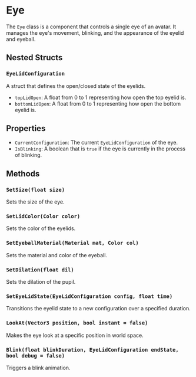# Eye

The `Eye` class is a component that controls a single eye of an avatar. It manages the eye's movement, blinking, and the appearance of the eyelid and eyeball.

## Nested Structs

### `EyeLidConfiguration`

A struct that defines the open/closed state of the eyelids.

-   `topLidOpen`: A float from 0 to 1 representing how open the top eyelid is.
-   `bottomLidOpen`: A float from 0 to 1 representing how open the bottom eyelid is.

## Properties

-   `CurrentConfiguration`: The current `EyeLidConfiguration` of the eye.
-   `IsBlinking`: A boolean that is `true` if the eye is currently in the process of blinking.

## Methods

### `SetSize(float size)`

Sets the size of the eye.

### `SetLidColor(Color color)`

Sets the color of the eyelids.

### `SetEyeballMaterial(Material mat, Color col)`

Sets the material and color of the eyeball.

### `SetDilation(float dil)`

Sets the dilation of the pupil.

### `SetEyeLidState(EyeLidConfiguration config, float time)`

Transitions the eyelid state to a new configuration over a specified duration.

### `LookAt(Vector3 position, bool instant = false)`

Makes the eye look at a specific position in world space.

### `Blink(float blinkDuration, EyeLidConfiguration endState, bool debug = false)`

Triggers a blink animation.
